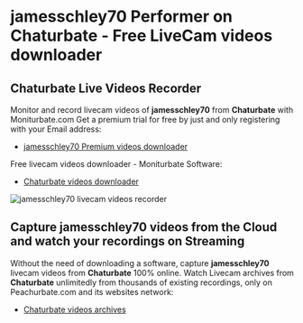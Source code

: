 # jamesschley70 Performer on Chaturbate - Free LiveCam videos downloader

## Chaturbate Live Videos Recorder

Monitor and record livecam videos of **jamesschley70** from **Chaturbate** with Moniturbate.com
Get a premium trial for free by just and only registering with your Email address:
* [jamesschley70 Premium videos downloader](https://moniturbate.com/request-demo-licence-key.html)

Free livecam videos downloader - Moniturbate Software:
* [Chaturbate videos downloader](https://moniturbate.com/moniturbate-download-software.html)

![jamesschley70 livecam videos recorder](https://peachurnet.com/templates/moniturbate-software.png)


## Capture jamesschley70 videos from the Cloud and watch your recordings on Streaming

Without the need of downloading a software, capture **jamesschley70** livecam videos from **Chaturbate** 100% online.
Watch Livecam archives from **Chaturbate** unlimitedly from thousands of existing recordings, only on Peachurbate.com and its websites network:
* [Chaturbate videos archives](https://peachurnet.com/)